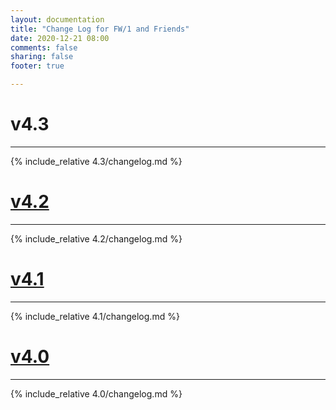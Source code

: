 ```yaml
---
layout: documentation
title: "Change Log for FW/1 and Friends"
date: 2020-12-21 08:00
comments: false
sharing: false
footer: true

---
```


# v4.3
---
{% include_relative 4.3/changelog.md %}
  
# [v4.2](/documentation/4.2)
---
{% include_relative 4.2/changelog.md %}

# [v4.1](/documentation/4.1)
---
{% include_relative 4.1/changelog.md %}

# [v4.0](/documentation/4.0)
---
{% include_relative 4.0/changelog.md %}